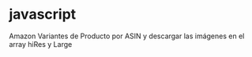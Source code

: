 # javascript
Amazon Variantes de Producto por ASIN y descargar las imágenes en el array hiRes y Large
